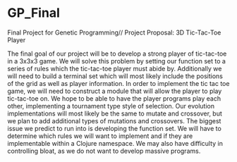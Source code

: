 # GP_Final
Final Project for Genetic Programming// 
Project Proposal: 
3D Tic-Tac-Toe Player
  
The final goal of our project will be to develop a strong player of tic-tac-toe in a 3x3x3 game. We will solve this problem by setting our function set to a series of rules which the tic-tac-toe player must abide by. Additionally we will need to build a terminal set which will most likely include the positions of the grid as well as player information. In order to implement the tic tac toe game, we will need to construct a module that will allow the player to play tic-tac-toe on. We hope to be able to have the player programs play each other, implementing a tournament type style of selection. Our evolution implementations will most likely be the same to mutate and crossover, but we plan to add additional types of mutations and crossovers. The biggest issue we predict to run into is developing the function set. We will have to determine which rules we will want to implement and if they are implementable within a Clojure namespace. We may also have difficulty in controlling bloat, as we do not want to develop massive programs.
